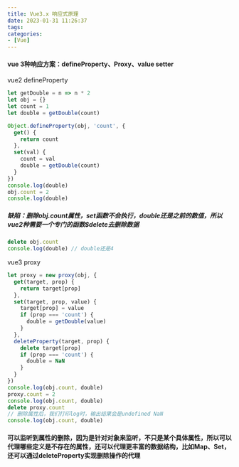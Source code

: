 ```yaml
---
title: Vue3.x 响应式原理
date: 2023-01-31 11:26:37
tags:
categories:
- [Vue]
---
```


#### vue 3种响应方案：defineProperty、Proxy、value setter
vue2  defineProperty

```js
let getDouble = n => n * 2
let obj = {}
let count = 1
let double = getDouble(count)

Object.defineProperty(obj, 'count', {
  get() {
    return count
  },
  set(val) {
    count = val
    double = getDouble(count)
  }
})
console.log(double)
obj.count = 2
console.log(double)
```

##### 缺陷：删除obj.count属性，set函数不会执行，double还是之前的数值，所以vue2种需要一个专门的函数$delete去删除数据

```js
delete obj.count
console.log(double) // double还是4
```

vue3  proxy

```js
let proxy = new proxy(obj, {
  get(target, prop) {
    return target[prop]
  },
  set(target, prop, value) {
    target[prop] = value
    if (prop === 'count') {
      double = getDouble(value)
    }
  },
  deleteProperty(target, prop) {
    delete target[prop]
    if (prop === 'count') {
      double = NaN
    }
  }
})
console.log(obj.count, double)
proxy.count = 2
console.log(obj.count, double)
delete proxy.count
// 删除属性后，我们打印log时，输出结果会是undefined NaN
console.log(obj.count, double)
```

#### 可以监听到属性的删除，因为是针对对象来监听，不只是某个具体属性，所以可以代理哪些定义是不存在的属性，还可以代理更丰富的数据结构，比如Map、Set，还可以通过deleteProperty实现删除操作的代理
